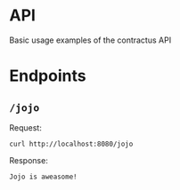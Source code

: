 # API

Basic usage examples of the contractus API

# Endpoints

## `/jojo`
    
Request:

```
curl http://localhost:8080/jojo
```

Response:

```
Jojo is aweasome!
```

